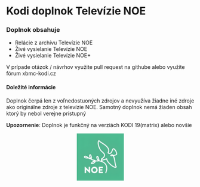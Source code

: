 # Kodi doplnok Televízie NOE

### Doplnok obsahuje
 - Relácie z archívu Televízie NOE
 - Živé vysielanie Televízie NOE
 - Živé vysielanie Televízie NOE+

V prípade otázok / návrhov využite pull request na githube alebo využite fórum xbmc-kodi.cz

#### Doležité informácie
Doplnok čerpá len z voľnedostuoných zdrojov a nevyužíva žiadne iné zdroje ako originálne zdroje z televízie NOE.
Samotný doplnok nemá žiaden obsah ktorý by nebol verejne prístupný

**Upozornenie**: Doplnok je funkčný na verziách KODI 19(matrix) alebo novšie

<div style="text-align:center">
	<img src="icon.png" width="25%">
</div>

